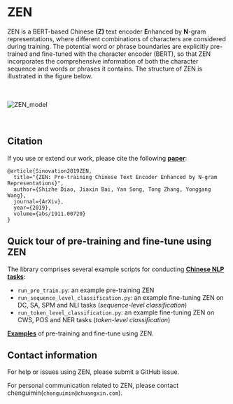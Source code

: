 # ZEN

ZEN is a BERT-based Chinese **(Z)** text encoder **E**nhanced by **N**-gram representations, where different combinations of characters are considered during training. The potential word or phrase boundaries are explicitly pre-trained and fine-tuned with the character encoder (BERT), so that ZEN incorporates the comprehensive information of both the character sequence and words or phrases it contains. The structure of ZEN is illustrated in the figure below.

　

![ZEN_model](http://zen.chuangxin.com/front/assets/zen.png)

　
## Citation

If you use or extend our work, please cite the following [**paper**](https://arxiv.org/abs/1911.00720):
```
@article{Sinovation2019ZEN,
  title="{ZEN: Pre-training Chinese Text Encoder Enhanced by N-gram Representations}",
  author={Shizhe Diao, Jiaxin Bai, Yan Song, Tong Zhang, Yonggang Wang},
  journal={ArXiv},
  year={2019},
  volume={abs/1911.00720}
}
```


## Quick tour of pre-training and fine-tune using ZEN

The library comprises several example scripts for conducting [**Chinese NLP tasks**](/datasets):

- `run_pre_train.py`: an example pre-training ZEN
- `run_sequence_level_classification.py`: an example fine-tuning ZEN on DC, SA, SPM and NLI tasks (*sequence-level classification*)
- `run_token_level_classification.py`: an example fine-tuning ZEN on CWS, POS and NER tasks (*token-level classification*)


[**Examples**](/examples) of pre-training and fine-tune using ZEN.


## Contact information

For help or issues using ZEN, please submit a GitHub issue.

For personal communication related to ZEN, please contact chenguimin(`chenguimin@chuangxin.com`).


